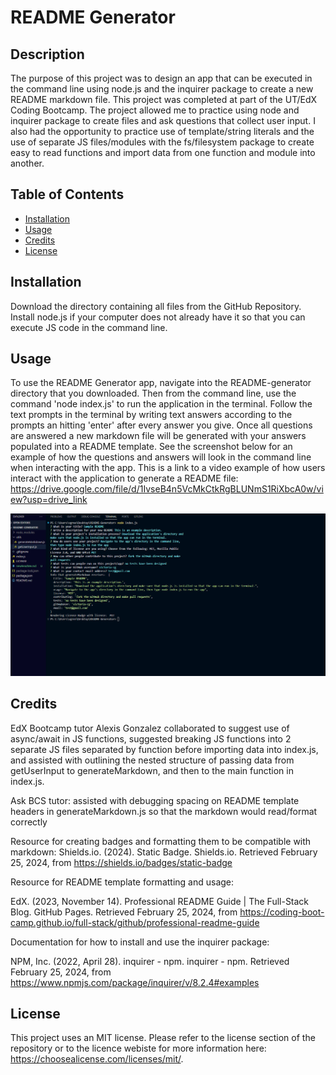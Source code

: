 # README Generator

## Description
The purpose of this project was to design an app that can be executed in the command line using node.js and the inquirer package to create a new README markdown file. This project was completed at part of the UT/EdX Coding Bootcamp. The project allowed me to practice using node and inquirer package to create files and ask questions that collect user input. I also had the opportunity to practice use of template/string literals and the use of separate JS files/modules with the fs/filesystem package to create easy to read functions and import data from one function and module into another. 

## Table of Contents

- [Installation](#installation)
- [Usage](#usage)
- [Credits](#credits)
- [License](#license)

## Installation

Download the directory containing all files from the GitHub Repository. Install node.js if your computer does not already have it so that you can execute JS code in the command line.

## Usage

To use the README Generator app, navigate into the README-generator directory that you downloaded. Then from the command line, use the command 'node index.js' to run the application in the terminal. Follow the text prompts in the terminal by writing text answers according to the prompts an hitting 'enter' after every answer you give. Once all questions are answered a new markdown file will be generated with your answers populated into a README template. See the screenshot below for an example of how the questions and answers will look in the command line when interacting with the app. This is a link to a video example of how users interact with the application to generate a README file: https://drive.google.com/file/d/1IvseB4n5VcMkCtkRgBLUNmS1RiXbcA0w/view?usp=drive_link

    
![screenshot of command line interface and file directory for application with completed user prompts and new markdown file visible](assets/images/readme-terminal-screenshot.png)


## Credits

EdX Bootcamp tutor Alexis Gonzalez collaborated to suggest use of async/await in JS functions, suggested breaking JS functions into 2 separate JS files separated by function before importing data into index.js, and assisted with outlining the nested structure of passing data from getUserInput to generateMarkdown, and then to the main function in index.js.

Ask BCS tutor: assisted with debugging spacing on README template headers in generateMarkdown.js so that the markdown would read/format correctly

Resource for creating badges and formatting them to be compatible with markdown:
Shields.io. (2024). Static Badge. Shields.io. Retrieved February 25, 2024, from https://shields.io/badges/static-badge

Resource for README template formatting and usage:

EdX. (2023, November 14). Professional README Guide | The Full-Stack Blog. GitHub Pages. Retrieved February 25, 2024, from https://coding-boot-camp.github.io/full-stack/github/professional-readme-guide

Documentation for how to install and use the inquirer package:

NPM, Inc. (2022, April 28). inquirer - npm. inquirer - npm. Retrieved February 25, 2024, from https://www.npmjs.com/package/inquirer/v/8.2.4#examples


## License

This project uses an MIT license. Please refer to the license section of the repository or to the licence webiste for more information here: https://choosealicense.com/licenses/mit/.

